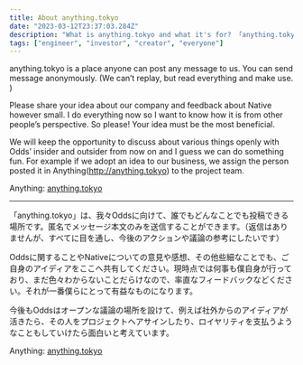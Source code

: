 ```yaml
---
title: About anything.tokyo
date: "2023-03-12T23:37:03.284Z"
description: "What is anything.tokyo and what it's for? 「anything.tokyo」が何で、どんなことを実現したいか説明します。"
tags: ["engineer", "investor", "creator", "everyone"]
---
```


anything.tokyo is a place anyone can post any message to us. You can send message anonymously. (We can’t replay, but read everything and make use. )

Please share your idea about our company and feedback about Native however small. I do everything now so I want to know how it is from other people’s perspective. So please! Your idea must be the most beneficial.

We will keep the opportunity to discuss about various things openly with Odds’ insider and outsider from now on and I guess we can do something fun. For example if we adopt an idea to our business, we assign the person posted it in Anything(http://anything.tokyo) to the project team.  

Anything: [anything.tokyo](http://anything.tokyo) 

---

「anything.tokyo」は、我々Oddsに向けて、誰でもどんなことでも投稿できる場所です。匿名でメッセージ本文のみを送信することができます。（返信はありませんが、すべてに目を通し、今後のアクションや議論の参考にしたいです）

Oddsに関することやNativeについての意見や感想、その他些細なことでも、ご自身のアイディアをここへ共有してください。現時点では何事も僕自身が行っており、まだ色々わからないことだらけなので、率直なフィードバックなどください。それが一番僕らにとって有益なものになります。

今後もOddsはオープンな議論の場所を設けて、例えば社外からのアイディアが活きたら、その人をプロジェクトへアサインしたり、ロイヤリティを支払うようなこともしていけたら面白いと考えています。

Anything: [anything.tokyo](http://anything.tokyo)